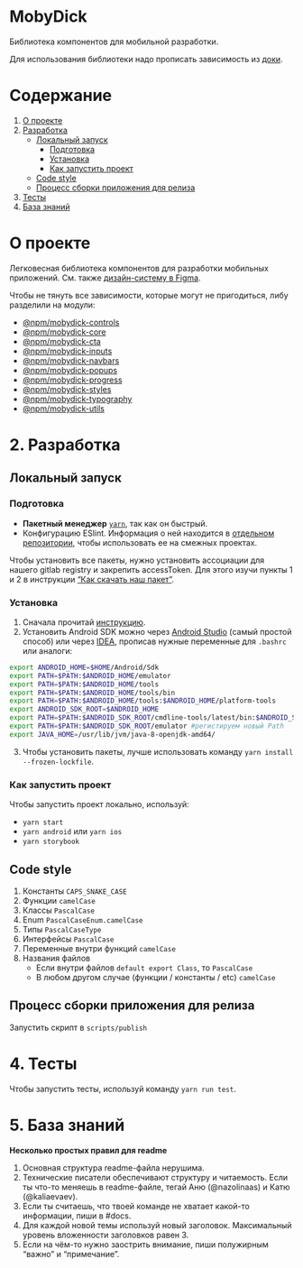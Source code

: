 # MobyDick

Библиотека компонентов для мобильной разработки.

Для использования библиотеки надо прописать зависимость из [доки](https://glab.lad24.ru/npm/registry).


# Содержание
1. [О проекте](#1-о-проекте)
2. [Разработка](#2-разработка)
    - [Локальный запуск](#локальный-запуск)
        - [Подготовка](#подготовка)
        - [Установка](#установка)
        - [Как запустить проект](#как-запустить-проект)
    - [Code style](#code-style)
    - [Процесс сборки приложения для релиза](#процесс-сборки-приложения-для-релиза)
3. [Тесты](#3-тесты)
4. [База знаний](#4-база-знаний)

# О проекте
Легковесная библиотека компонентов для разработки мобильных приложений. См. также [дизайн-систему в Figma](https://www.figma.com/file/O1ISmXoYQaYPfDZDBsme10/%E2%9D%96-Neotis--%C2%B7--Design-system?node-id=3%3A130).

Чтобы не тянуть все зависимости, которые могут не пригодиться, либу разделили на модули:

- [@npm/mobydick-controls](./packages/controls/README.md)
- [@npm/mobydick-core](./packages/core/README.md)
- [@npm/mobydick-cta](./packages/cta/README.md)
- [@npm/mobydick-inputs](./packages/inputs/README.md)
- [@npm/mobydick-navbars](./packages/navbars/README.md)
- [@npm/mobydick-popups](./packages/popups/README.md)
- [@npm/mobydick-progress](./packages/progress/README.md)
- [@npm/mobydick-styles](./packages/styles/README.md)
- [@npm/mobydick-typography](./packages/typography/README.md)
- [@npm/mobydick-utils](./packages/utils/README.md)



# 2. Разработка
## Локальный запуск
### Подготовка
- **Пакетный менеджер** [`yarn`](https://yarnpkg.com/getting-started/install), так как он быстрый.
- Конфигурацию ESlint. Информация о ней находится в [отдельном репозитории](https://glab.lad24.ru/npm/eslint-config), чтобы использовать ее на смежных проектах.

Чтобы установить все пакеты, нужно установить ассоциации для нашего gitlab registry и закрепить accessToken. Для этого изучи пункты 1 и 2 в инструкции [“Как скачать наш пакет”](https://glab.lad24.ru/npm/registry#%D0%BA%D0%B0%D0%BA-%D1%81%D0%BA%D0%B0%D1%87%D0%B0%D1%82%D1%8C-%D0%BD%D0%B0%D1%88-%D0%BF%D0%B0%D0%BA%D0%B5%D1%82).

### Установка
1. Сначала прочитай [инструкцию](https://reactnative.dev/docs/environment-setup).
2. Установить Android SDK можно через [Android Studio](https://developer.android.com/studio) (самый простой способ) или через [IDEA](https://www.jetbrains.com/ru-ru/idea/), прописав нужные переменные для `.bashrc` или аналоги:

```bash
export ANDROID_HOME=$HOME/Android/Sdk
export PATH=$PATH:$ANDROID_HOME/emulator
export PATH=$PATH:$ANDROID_HOME/tools
export PATH=$PATH:$ANDROID_HOME/tools/bin
export PATH=$PATH:$ANDROID_HOME/tools:$ANDROID_HOME/platform-tools
export ANDROID_SDK_ROOT=$ANDROID_HOME
export PATH=$PATH:$ANDROID_SDK_ROOT/cmdline-tools/latest/bin:$ANDROID_SDK_ROOT/cmdline-tools/tools/bin
export PATH=$PATH:$ANDROID_SDK_ROOT/emulator #регистируем новый Path
export JAVA_HOME=/usr/lib/jvm/java-8-openjdk-amd64/
```

3. Чтобы установить пакеты, лучше использовать команду `yarn install --frozen-lockfile`.


### Как запустить проект
Чтобы запустить проект локально, используй:

- `yarn start`
- `yarn android` или `yarn ios`
- `yarn storybook`

## Code style
1. Константы
   `CAPS_SNAKE_CASE`
2. Функции
   `camelCase`
3. Классы
   `PascalCase`
4. Enum
   `PascalCaseEnum.camelCase`
5. Типы
   `PascalCaseType`
6. Интерфейсы
   `PascalCase`
7. Переменные внутри функций
   `camelCase`
8. Названия файлов
    - Если внутри файлов `default export Class`, то
      `PascalCase`
    - В любом другом случае (функции / константы / etc)
      `camelCase`

## Процесс сборки приложения для релиза

Запустить скрипт в `scripts/publish`

# 4. Тесты

Чтобы запустить тесты, используй команду `yarn run test`.

# 5. База знаний

**Несколько простых правил для readme**
1. Основная структура readme-файла нерушима.
2. Технические писатели обеспечивают структуру и читаемость. Если ты что-то меняешь в readme-файле, тегай Аню (@nazolinaas) и Катю (@kaliaevaev).
3. Если ты считаешь, что твоей команде не хватает какой-то информации, пиши в #docs.
4. Для каждой новой темы используй новый заголовок. Максимальный уровень вложенности заголовков равен 3.
5. Если на чём-то нужно заострить внимание, пиши полужирным “важно” и “примечание”. 
